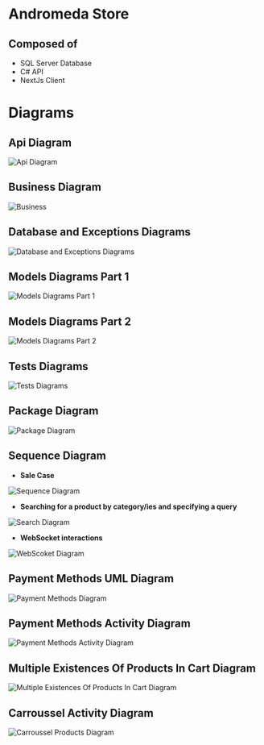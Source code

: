 # Andromeda Store

## Composed of

- SQL Server Database
- C# API
- NextJs Client

# Diagrams

## Api Diagram

![Api Diagram](https://www.plantuml.com/plantuml/dpng/ZKzFQten4Bo_Jx57vVVhkPU7AA-r21wAbTxNP7a4ynAxkob8yRlNrLfVbVuP21aoCynaB8gifOjLjK6tnfPWZgjRgEi5ESNKHXgDuAq2ECcJJVZ6OJYvcfoKSup4idTES_J4FPl1HHI11bdFvYy6mxybohgUJPo6d1Oa9Ue86YPKikH4jiaDZ853rc4llRkgUi98vwe_DJsGMagEFNUej0mTWJUIfo5vQ-pZvZK73yyOWtaiS9awQRzirSm_ZJteXtb61iDBVNQVIaUCgqZr8sTVtF4t7rmQL6ep1vB1F8ZM8Urrz_du7qGvf1PU2l7sUghTTdRLc98lNNm7)

## Business Diagram

![Business](https://www.plantuml.com/plantuml/dpng/VL9Dhzem4BpxL_WO5DwvXqRHUwMbgeeGWgZtnTu62yUc_gY4KFzxryGXAT0d96StCpkPMVpg0xWGEyrE88xG8b_1_WElgYsA0ARLMDVySWCNrk6_u8XzYbuPz9xmfTKINGA51dgp01S6cDHUKlyP0d2H2rP--s9YXmxs6gkDipAAKFDSU5PE5OePAnlmnse76eaKdJY0npT_Dg98nAliZBtyjaho7w2LX809-3-Qf8fqS4y7eJuuPLh-5GqwmeUFh6EtHqSE_kHeQMOmHibIUqtc9Iids6Xw4hGFKDD7Ggfydu36iL4TSfaAkrH6FflzZcSo7t43obMzspcNA5G7kkv56nj0lwzyluT4kUSDs1YwSOXhA_72olmNyVnavO3n5VwSjblL7YPzCGoU-kSede4T0gqyqMcjDnLdRVZ8ogldDoapzq5id9YoRkyC7NF-EFJq4lP6YdmXVaLqvxor3DthJfbplb8-Z68T1770mP6VCOgTVgzePEpqNm00)

## Database and Exceptions Diagrams

![Database and Exceptions Diagrams](https://www.plantuml.com/plantuml/dpng/ZP91Y-em4CVl_HGvAZxFx_1AyMbraNL1jh9xdYQ36qpIRfBAbk9ttudHGgKBIw0TPlx_txGpMJWFrZTQ9JNm4noHxQ3yozBq5Ra7SrIOPQphYpbueEAcKW9jbdK9L-0SMn4ZbBfaTW1tOWMSyRzh3PyKe90vUaoJoqsSboHptafpf7XL6KEjP6MAQogPTyw3b_oIbsnhA3OS_oMpU_PSIS6MZLGYBoStYljK1TepsaVOD9d_IjNJuujTcwmiWiTyEPa-TDz8fVRGQZJ-1Vr79Toun5QYuJuKwwPKXDr9vzEXCsDFw7-6HKS4HMaFxUSPHXo7F_m66XvQ7wgaZej9jslJQBHGAaoViNq3rU0Uf4tZZFumWLngK5aMkaNpidr7FCLrKXyyI8rCK13IO-3W6lY3QyH_g3RI2FeHElqDMtznhCDktCWzM-lQjxsYkyzrcBxlMwDpH0pyS1PeHAFLDm00)

## Models Diagrams Part 1

![Models Diagrams Part 1](https://www.plantuml.com/plantuml/dpng/XLBHgfmm47sVhyYZ5sjV-o9oUo_T8kmkIziVY6RgXiP4abWGwxztrCqQYr058UUSEJEPuwlptFg-LT3n-XTla9rvzOdb-JUiFTUDmg9WuvEy687A4NqoIg0jYX5gnPrZx-Go0gCdFKldS-Ujr4t1RjQ8llQbS2kvukop41RT0xlneKNjB-ZlHhYFFuOEsGxRbRuR_LFQbdjfzBLlAxGm0N7KXQRms1WxZ91AxLaf85HTUOkG1JwPMIa-i0UhYNs1T7IUREifoDXRBvKu5a_XugjMeXiXsmm2oAGcJDVKVDbBi2vO_TH0Ub1NFkisC7c1xBUHOfth0AUr_kUAvHVTjsXvfJ2QvIlwdLiQg8WPteOox6A-Fg_8cTFIz_7Hwf5Qi3b5IECiLsIlJewoxpPz5CfUoKvIYyDgJvyjdkzITnWbim9RAkcUYDQ-d9CuQ7UFZUPpx1FZaSryN5p-cJ__asMBzf1OcWD4_uCXD2G14xslg4NVghy0)

## Models Diagrams Part 2

![Models Diagrams Part 2](https://www.plantuml.com/plantuml/dpng/pLJ1Rjim3BthAtHCOUUyIs2qJTOYG5jatVe1iiIbscJ9awXXWT5_d-pQifKOMOjXm10W4KcHxv5YtgL3Pj5NYjICVsTxe7Ui_41NgqVWoFHUGL7G9WRlZG3bGlZ6A06sA1h25NEExgmHdcD3CeTMwZrzO1L4Ork5v2UhI2Q0ougfS5_oCRu1nwsiKHfDibil1NqANoHRCuIziGSw74Xcoc_0aQwLqR2u82yflcl8id78KFANwADI1vSEUCixwN3L-mjQznV8SYDv2yxiOIKrvZIvLyHAruT8P3du0edi578R8N-QqCwDL6fCw9rNGlI-HVyxC0ebjn-rhy2oKi58-1RmbCgY8ojrYFDNbmJtfWgVF8Jq_Wr-jCQxWA-qQ2lC4yZfE-jE7lCpKz3CPyG9nzq9KxJWtBXQLvNn6acsOuSADDu3FXlXQ6B6x9st_9avUF1L2JQwrqP_bRPYxLAaeOxSXY6GPNjQp96CYvNtEUoLOpvGP1t5_8XXFJM7r3eXE7Zv2R-Bdaz_GJ24d1xXqVcQz6mFq_Lk4UYrbqhyHtr7UYEx6sCVeJOMNJAF8nhpI6SRc-me6jikQLIAP3ktkekJJ6gaNzYl7LWE6jaUXena104WiKcMlCdmXoi67PGG4SR7QQ7MtbhGc2AEYhWfgIWdALs9YLPrzc9U9FEJLl8tT9BFz_5deVedSlENudbUETEfTdBMVYv12r-ftm00)

## Tests Diagrams

![Tests Diagrams](https://www.plantuml.com/plantuml/dpng/bP3TIiD048Nl-nHxgVW0tfJI-2CA6eD9BNXJnjqn2MuoOMTM3QNlxbQo8gYa8H1OvdpVC6V90avyOsSTw5SeKTt2ywcQpnzG2xIbnSL2RR-7g-BNI5jWLkSWM9Bh2sJXxUpaZMgZSfHLTtGyl69aNKjrOvxGqQQe7BrpuahVO2kN7nexgQdz4qafXGQd8G6uyjRUlwohMZ0FLo0VRBW6VWHRcvZapGKXfoHZWioHyLhuh8-g4J9fJLWMiU3P3QrctkaA68TMSo67YlV_VnfsOGL8aAKKTUFt_gGIOnpoH2Y3Vf-wGwd8J46dzhlx-fRO6j_OJm00)

## Package Diagram

![Package Diagram](https://www.plantuml.com/plantuml/dpng/TL7HQiCm37ptL-H3IYbhkxUEiku7LFj8mXpBo0eiZFpxt9AOP3JuHNSdw-Jp8Ic9zfqtaUmtrQYEBAXskqzOfL1xxFVLRn7V-jG6f9GRtjaxo5ErdZ9rp8DcVQ9kvF6F-XBWWnqcU1LslTKRI6ppqCnOp4waj6Nqq2PukY_SdlneoeppZqNKbiFBbSzTrA6qBAmlxE0tNrbAHSqoh66BPEYULCXgTQMXGz0Bj64thzc6Y78dDUiarcWPv5mg2yoOpm71vP_x0m00)

## Sequence Diagram

- **Sale Case**

![Sequence Diagram](https://www.plantuml.com/plantuml/dpng/bLF1ZXCn3BtFL_W7-84Uq5PLGI21Lgt45Rc9LMNbYMSTJyNoHnmuSUFQ7oFPAQEPKKhfPTGqVi_FyNiFoL2jRxb1PwAmuK3HgEbGBRZGOJJuJD_iO_ewNCrkrbsOdJUYr7WqF60Ys3_pdlH4sZGNsZTlvsIhZ8YfPqFeL7oV9QIcA0adD5eqRcR7J9Mxh-0z6UpekQTau0aUApH5PPC_6L84lc8kTPEoGNnJlhbmrBw2lN2Upn0u94ClfOs9bmGigQPxElZuSywvVIBN6qBMhI_N2AVOGRYIYKQ43zlOjwHuO5eCxQcceg271xkJOtYJZ5jkxawUpB3O7sJ6YojMq9RrwSG4G16Aev0P1wAg9QxxQdrKEau9aS6XQZ2v2V91oRbm_XNBGFcc_7iJrPv_c0pkwF3uZouxGWxV4HZ1ITif_gVZuUy67sNm-cQ2hXjz6q_ddmXoU28JsA1QrUzZ_HVauD45YPGgIPZJxP7fBjElkKL7SJ9vnUBlGbmyppLJ--8PULdwV9BoI8hGHuZdtotfwsgKN3Z8B12xYv69AuNBC8nThoRZ3iAC7iUeH6IQa4z3GkgS8yV2FWyKVT_o7m00)

- **Searching for a product by category/ies and specifying a query**

![Search Diagram](https://www.plantuml.com/plantuml/dpng/fP9DZjGm48NtFaLT0B7l1Heq6X1884HBR55DN7GREQwCNHxHHsB1AUPYb3jM55iPK60JnJ_rlLUkTvC4e-JH6no48znwHq78JBhh1ZTX4FX8F-Hz-ZeVDIUl9zUiRpcIiIXuZudW-E2F51yf6bEnBrwri8DMX9Iz84oHRLOBoHGdxX65Ec7JB1MbwWTuImAVwI5J4h04dpOmnQNHZvOKWzUQUczrRJPlobSlBjuFS6Il_Gc2TqdGSf4Hjfp0SzhmtJI-_BRCk-yqP4MgxtXv1jZKpiOZ2SU0yEukv94YtdlgchQqvS9IaiYNzLO1Bjm1XpDXAmyKOAIHeyFbjZxYJXFpesfTF_gT72Lq0G0brbWTOCobGspTbqYYzzY06iQkOC8tvrKZM8Q98mnAEt5y-eMW4tGd9zUZ7EQX_bUCLw8JHWIFBpscbMI2Iokp5VCskF-ABQmkBb_GE_jCEVbAQ4lUbBVh4sRfchoddtyFsC1XLQWASCOJQa9HXlD6uchYT-PlXumY5vMDTAx3-Q66KvlluJeVYbpvyr1Iha6p_AVWLkb--uQ2pQF_3G00)

- **WebSocket interactions**

![WebScoket Diagram](https://www.plantuml.com/plantuml/dpng/lPN1ZX9148RlynJr0hu01xCuwm4FgrcIzMYAxf9KdEaUguh9hk_amNZpoelP3QETGM0x7lOmX0xzVtyL_q-uKKEnNTyrw2mAj1rJC9fEIzzpQ8PqWnqF60pkwD7UwQVZjTadom-hsRcDGer7mmqgmVfhjoOPIPfcidZrUWw31Jomii60suC_ZsXqOZXN94HoNIIhG8-y_ndW8stMqNqXAu0yLthItJnHSdc_CGeaiF_L6VUeO48A3li1zpzGY_AmGNv9HcK1EFZfhZE48Px1u2cdx5uWPPnxiYW1BtCydI5byRH_DQ8ibLHdllwtOTn_hwCamBzPJC4ku9PqIE-tTQnvmisXSt1cl5LWnn4yWPBcj2-Lv2AX5KBvc_IbCWcXKPilyJOizIcuAsLwm8vzWZx1GAAiniMWeache2I6HLFRcdQw3tmaU7o-9qNqPrQFbTMuYyQVsQ40WaKV5Rhqk6FW2YDZ-UazLmpQ9apOqOXbwtcrhfJWJHH9ylPwXhVKqVzasAFa7LtiSy_qAF4rGIwTxHBc6qff-ILEVRWuKUlZdSjUEjzxwkD8fSspvKyplg7Wyn_FRm00)

## Payment Methods UML Diagram

![Payment Methods Diagram](https://www.plantuml.com/plantuml/dpng/jLN1Rjim3BtdAmIVaYqUi6iG6CkQTZ2m0a6MVe1i4vbNHV8a6bXGzDz7nPuJAchWG-T3w_0zqe-aI7rnA2ss1pLfPFaizo2IrION6sj-GOc9M2wtz5_glO8i4oyJGS_0l3CQhL4AhFFC1wCgi0FDFwMIpeaVQ2oSoHq-F1-_0PuOqvbOTDm1Vvq4eJRoU02DZu0_JVLco9JHtDVMrHh8kucQkPgdff88BC3A7NKvjV2x1OUaaO7RpkorxwHxNkQh4ckZj-1QXTbLfYkbkBXJrlczRWzWPQ5WoU7ieXRTNwh9HGSiZ6pMewb0ZUXJs9tljSCbVQ9gIyn4_-9oVI9pQgsHQl1d0xO4ZVJLM2IUNT0Ixd1PbJk9i3Vsc8d-hOQu28SIwxBF9TVqKvUSalQKTI6gWY4l7VBQUK-RFbbg4Al2d6T9C6K-3r8Pd9YLVCj1Fr6YASvkYPgD70uNDXBeIs9tR82RlUMVvpLQ6AD4xkwrLrXnh3DEPzowhXqpixQ44XzgNKtHArW4q2UlPNPbZYJVjphvd8Wq5Sc79E92T3uD_UpVdeVu5WbtpN2CWih4TWWx8hkRUVjb4gdikuHz_wN4gxkMA6zMTbs4ftEOIJQpJ6L4Ocp2ngrpNhEhUh5IyUtx7s_AwCr2f73BZftNcFhmCaxJh9-WXKZELt4oOLe2X_Xa-0XF3Xpvnd7lkYv6qJXqTY7tE1mv87FnPlSflxy0)

## Payment Methods Activity Diagram

![Payment Methods Activity Diagram](https://www.plantuml.com/plantuml/dpng/fLR1Rjim3BtdA_W3m-u1CjJ8jc83CXGDrkl0I6pAGPOyYYws_KsFE-oqswxviKLk0jLsQwNT8G4ayJtIV4-qpwAYQ5kx6HeD0fzZYyBXiAfipPwZ2jeWimP5sN23Nk4JVTUFySlICNdjdLGDzzRB83IpgBZ1IB3-vjOajoIpsMAnpqO25wsO6umKuKA2ROr6M2ncXqBWrPj-hZbKMw4jGdCV72AW0uCYhA6CiYna3E_-UB04v3Njbc7rxfS66nAcmUrKdaj2npyH7889TIEOMictg3JeMM-LYAg6vt0HegOiom4sTNN_It6feNDuvsztln72vYjfW2MAvk2kvUalXr-XOuk6WwTuFCfYxCz9-9eDGcGWDtnUeAYxExZ13JjMj27doeAYKrWDS9RY0n00vFXSsoLf49-RF0PP6kTB1nt1eNUPXqI2WAN1KnI84rNQIrnZNV-FF75sMoFH3qQQmwgbgF92_e6ro4KQIL7MuOXuPlFpxj2LQtJtBNsS8Ay6B9MhqP1_S8cUAlaz--5rAvQSqUVaIH1Q3txtjoRfcYLaU1CctEN6qI_rKfdgTEUKsSO-yRORmtdCQn1OeSTjciRueqwvLgGtmNP3kVS-UEJ1FdWsZ10ffWbR3B_Yo8hGxEwsxF61wUFHjKzCoNFIohb3WOVw9cRbEZWsh3YcxoisDdG1Ed1OURPb-ACMxHck0CrbJvYi0DyZnntkgPRjDU8fobjrQLw_fNYVS3ZIdlLcJ6njkkiJD0FXfp05uIUWG1us62cjBMg89pfX6VmrIus0H-RkCwHeX0Aou8C2-dGRb6a6AfwHj-cxyXy0)

## Multiple Existences Of Products In Cart Diagram

![Multiple Existences Of Products In Cart Diagram](https://www.plantuml.com/plantuml/dpng/ZLLTJzim57tlhx3wb0gw7p1L4Q4RADAOEc1xD_PTyN2SoX-JAiH_txsD5spJ4lBGf3x7r-SSvpeNpdFhGwTdEowU-1ROlDcqR6FxFo3ydArMjtZdPgkXhjdpZE4rCjUzyRRN6gmZvbMl9TYHHfVGt3csnYLUkGbCrzdQ0lT0dCRjZQW4Fh7FXqaBlDzpzxHg6-5LRsx11UthSVxBRFZDPTtq4lIqebB7D-NyYW0qBuFmDOiFhNGvqtchp9OrKbfm1RRX-mwClm7_s4ltwNw_0vQD7Is5wVnMjkDaydle7i0c7WljYSJImdLGahN54XA4whX6Dqf03YdZsO_0ZLT-Vth1EwvXEgpapuVYoiKrNH-CVo_A3wIu2LOySWT5WjD1ZzUpymY9by7pPL1QLhje2j_5zgi97LZ-e24pVyxuO0uvmq8uSd240z7YETkb1X38_I6UoKzAYKnq1bA7aDQ9bhWCJXbmqqtndrZizvAmBznp9k93dcuQJDa-POD4bwURdVpK-VA_k5OodXBPdEEqBDdg_TnFb20HbSEV6711kmO35cdvArSjnesPs12AS78pY5GstXt_6wDBnSNeZYuQ2-Qkax9dW7l7wA1w7KgFhHmP6gIiTgMCh3mIYtZZ2RXuCnpreSBYux1S3aS9pfWFNmOtFt0YCZOT4MWULmOPsRkRra2sm34umYbD8Fjd9CRiYKJv4eJ14tO1HjBdyXy0)

## Carroussel Activity Diagram

![Carroussel Products Diagram](https://www.plantuml.com/plantuml/dpng/hLNHRjim37ptL_07yWC1ChJ8C61x68e5xUl0Mcn3m9OqYNBMlvyLLORL28Ozz251XF3ko3lAllE2JaBVDTYASV3e0pesZKKdtB95BV2J_ieF__lOCMaf_hctN9oFnb6ZKF0PFS7fJtSYDv1hciC1dfWkh5y1jOA7uDep-dXyS4Q5LZmS3atphWwxBwNe_ee6-ruRU-K1XJwqLfn6ajZV7dwHEAQ1CXoSkSmeuWpZ9vR7zlVmZQGzrulJWF4BTZFwu7HPhwX09FxReRwojns-LR6vjG8IIN94UpYTpQMElN4c1d2lL66u63YYasNZ8shIU76cXnQT2PwwJI4KD68YYIn4CFROalVNCa2bMDZeDIa4gr189Q0NbB0wZAFHB-pwtEKako6Gnwjw4bSfsyL8qfnqZUN2SixtWfOpoR1e92hbebCMNsbR8gVmtBDaWaeOjLr8OWDsh725EJDlygxZ3GUCvz39WbEhdB3uraVH_tOY4_GaPwDM6VAKXg0FsCskPFmdkJAjSbgdZNPyromSYpCSRBgEAoviXbJlQYwUN4lNMwiy_bGtlJd6S72OTQ98aBjP9rDbC_s2NLRAHkHLhQ3gp_8irvRuRG_rEicsftiTUxCATwHLV8V_0m00)
